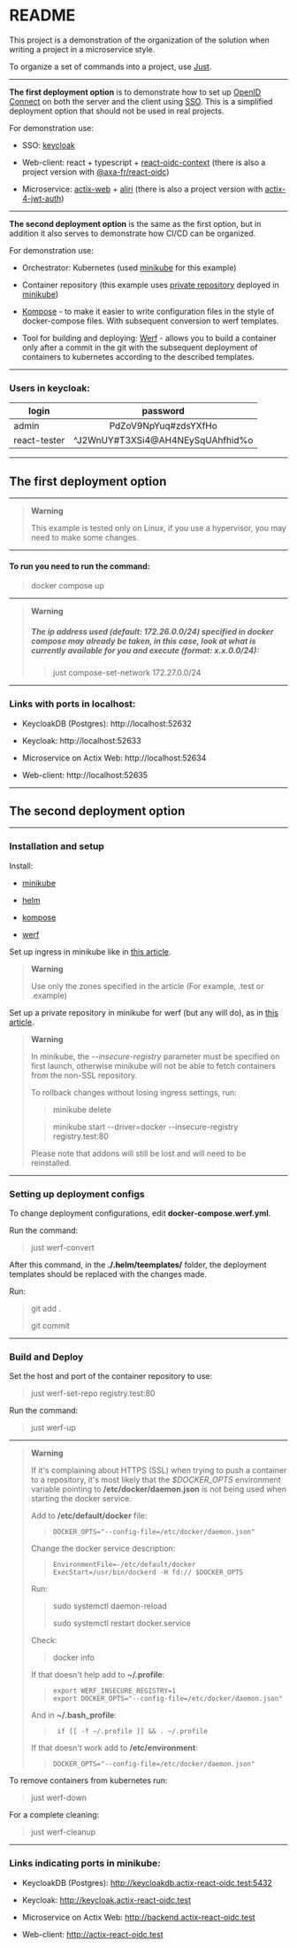 # README

This project is a demonstration of the organization of the solution when writing a project in a microservice style.

To organize a set of commands into a project, use [Just](https://github.com/casey/just).

---

**The first deployment option** is to demonstrate how to set up [OpenID Connect](https://openid.net/connect) on both the server and the client using [SSO](https://auth0.com/intro-to-iam/what-is-single-sign-on-sso). This is a simplified deployment option that should not be used in real projects.

For demonstration use:

- SSO: [keycloak](https://keycloak.org)
  
- Web-client: react + typescript + [react-oidc-context](https://github.com/authts/react-oidc-context) (there is also a project version with [@axa-fr/react-oidc](https://github.com/erritis/actix-react-oidc-demo/tree/axa-fr_react-oidc))
  
- Microservice: [actix-web](https://github.com/actix/actix-web) + [aliri](https://github.com/neoeinstein/aliri) (there is also a project version with [actix-4-jwt-auth](https://github.com/erritis/actix-react-oidc-demo/tree/actix-4-jwt-auth))

---

**The second deployment option** is the same as the first option, but in addition it also serves to demonstrate how CI/CD can be organized.

For demonstration use:

- Orchestrator: Kubernetes (used [minikube](https://minikube.sigs.k8s.io/docs/start) for this example)

- Container repository (this example uses [private repository](https://werf.io/documentation/v1.2/#check-the-result) deployed in [minikube](https://minikube.sigs.k8s.io/docs/start/))

- [Kompose](https://kompose.io/installation) - to make it easier to write configuration files in the style of docker-compose files. With subsequent conversion to werf templates.

- Tool for building and deploying: [Werf](https://werf.io/installation.html) - allows you to build a container only after a commit in the git with the subsequent deployment of containers to kubernetes according to the described templates.

---
### Users in keycloak:

| login        | password                         |
|--------------|:--------------------------------:|
| admin        | PdZoV9NpYuq#zdsYXfHo             |
| react-tester | ^J2WnUY#T3XSi4@AH4NEySqUAhfhid%o |

---

## The first deployment option

---

> **Warning**
> 
> This example is tested only on Linux, if you use a hypervisor, you may need to make some changes.

---

#### To run you need to run the command:

> docker compose up

---

> **Warning**
> ##### The ip address used (default: 172.26.0.0/24) specified in docker compose may already be taken, in this case, look at what is currently available for you and execute (format: x.x.0.0/24):
> 
>> just compose-set-network 172.27.0.0/24

---
### Links with ports in localhost:

- KeycloakDB (Postgres): http://localhost:52632

- Keycloak: http://localhost:52633

- Microservice on Actix Web: http://localhost:52634

- Web-client: http://localhost:52635

---
## The second deployment option

---
### Installation and setup

Install:

- [minikube](https://minikube.sigs.k8s.io/docs/start/)

- [helm](https://helm.sh/docs/intro/install/)

- [kompose](https://kompose.io/installation/)

- [werf](https://werf.io/installation.html)

Set up ingress in minikube like in [this article](https://minikube.sigs.k8s.io/docs/handbook/addons/ingress-dns/).

> **Warning**
> 
> Use only the zones specified in the article (For example, .test or .example)

Set up a private repository in minikube for werf (but any will do), as in [this article](https://werf.io/documentation/v1.2/#check-the-result).

> **Warning**
> 
> In minikube, the *--insecure-registry* parameter must be specified on first launch, otherwise minikube will not be able to fetch containers from the non-SSL repository.
> 
> To rollback changes without losing ingress settings, run:
> 
> > minikube delete
>
> > minikube start --driver=docker --insecure-registry registry.test:80
> 
> Please note that addons will still be lost and will need to be reinstalled.

---

### Setting up deployment configs

To change deployment configurations, edit **docker-compose.werf.yml**.

Run the command:

> just werf-convert

After this command, in the **./.helm/teemplates/** folder, the deployment templates should be replaced with the changes made.

Run:

> git add .
>
> git commit

---

### Build and Deploy

Set the host and port of the container repository to use:

> just werf-set-repo registry.test:80

Run the command:

> just werf-up

---

> **Warning**
> 
> If it's complaining about HTTPS (SSL) when trying to push a container to a repository, it's most likely that the *$DOCKER_OPTS* environment variable pointing to **/etc/docker/daemon.json** is not being used when starting the docker service.
>
> Add to **/etc/default/docker** file:
>
> >     DOCKER_OPTS="--config-file=/etc/docker/daemon.json"
> 
> Change the docker service description:
>
> >     EnvironmentFile=-/etc/default/docker
> >     ExecStart=/usr/bin/dockerd -H fd:// $DOCKER_OPTS 
>
> Run:
>
> > sudo systemctl daemon-reload
> >
> > sudo systemctl restart docker.service
>
> Check:
>
> > docker info
>
> If that doesn't help add to **~/.profile**:
>
> >     export WERF_INSECURE_REGISTRY=1
> >     export DOCKER_OPTS="--config-file=/etc/docker/daemon.json"
>
> And in **~/.bash_profile**:
> 
> >      if [[ -f ~/.profile ]] && . ~/.profile
>
> If that doesn't work add to **/etc/environment**:
> >     DOCKER_OPTS="--config-file=/etc/docker/daemon.json"

To remove containers from kubernetes run:

> just werf-down

For a complete cleaning:

> just werf-cleanup

---

### Links indicating ports in minikube:

- KeycloakDB (Postgres): http://keycloakdb.actix-react-oidc.test:5432

- Keycloak: http://keycloak.actix-react-oidc.test

- Microservice on Actix Web: http://backend.actix-react-oidc.test

- Web-client: http://actix-react-oidc.test
  
  